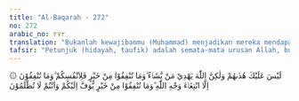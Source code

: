 ```yaml
---
title: "Al-Baqarah - 272"
no: 272
arabic_no: ٢٧٢
translation: "Bukanlah kewajibanmu (Muhammad) menjadikan mereka mendapat petunjuk, tetapi Allah-lah yang memberi petunjuk kepada siapa yang Dia kehendaki. Apa pun harta yang kamu infakkan, maka (kebaikannya) untuk dirimu sendiri. Dan janganlah kamu berinfak melainkan karena mencari rida Allah. Dan apa pun harta yang kamu infakkan, niscaya kamu akan diberi (pahala) secara penuh dan kamu tidak akan dizalimi (dirugikan)."
tafsir: "Petunjuk (hidayah, taufik) adalah semata-mata urusan Allah, bukan urusan Rasul dan bukan pula urusan umatnya. Kita tidak boleh menahan sedekah kepada orang yang bukan Islam hanya dengan alasan perbedaan agama semata. Namun bersedekah kepada sesama Muslim tentu lebih utama, selagi di kalangan Muslim masih terdapat orang fakir miskin yang memerlukan pertolongan.\n\nSedekah mempunyai dan mengandung faedah timbal balik. Orang yang menerima sedekah dapat tertolong dari kesukaran, sedang orang yang memberikannya mendapat pahala di sisi Allah, dan dihargai oleh orang-orang sekitarnya, asal ia memberikan sedekah itu dengan cara yang baik dan ikhlas karena Allah semata.\n\nSelanjutnya disebutkan, bahwa apa saja harta benda yang baik yang dinafkahkan seseorang dengan ikhlas, niscaya Allah akan membalasnya dengan pahala yang cukup dan dia tidak akan dirugikan sedikit pun, karena orang-orang yang suka berinfak dengan ikhlas tentu disayangi dan dihormati oleh masyarakat, terutama oleh fakir miskin; dan pahalanya tidak akan dikurangi di sisi Allah."
---
```

۞ لَيْسَ عَلَيْكَ هُدٰىهُمْ وَلٰكِنَّ اللّٰهَ يَهْدِيْ مَنْ يَّشَاۤءُ ۗوَمَا تُنْفِقُوْا مِنْ خَيْرٍ فَلِاَنْفُسِكُمْ ۗوَمَا تُنْفِقُوْنَ اِلَّا ابْتِغَاۤءَ وَجْهِ اللّٰهِ ۗوَمَا تُنْفِقُوْا مِنْ خَيْرٍ يُّوَفَّ اِلَيْكُمْ وَاَنْتُمْ لَا تُظْلَمُوْنَ